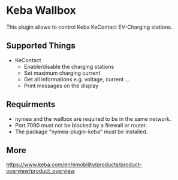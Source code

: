 # Keba Wallbox

This plugin allows to control Keba KeContact EV-Charging stations. 

## Supported Things

* KeContact 
	* Enable/disable the charging stations
	* Set maximum charging current
	* Get all informations e.g. voltage, current ...
	* Print messages on the display

## Requirments

* nymea and the wallbox are required to be in the same network. 
* Port 7090 must not be blocked by a firewall or router.
* The package "nymea-plugin-keba" must be installed.

## More

https://www.keba.com/en/emobility/products/product-overview/product_overview
